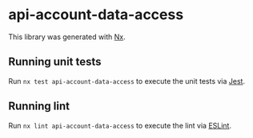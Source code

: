 # api-account-data-access

This library was generated with [Nx](https://nx.dev).

## Running unit tests

Run `nx test api-account-data-access` to execute the unit tests via [Jest](https://jestjs.io).

## Running lint

Run `nx lint api-account-data-access` to execute the lint via [ESLint](https://eslint.org/).
